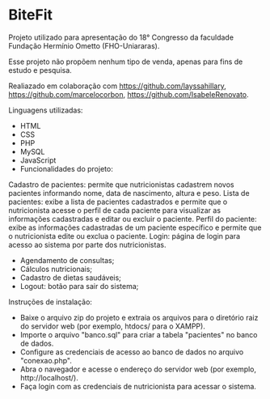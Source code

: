 # BiteFit
Projeto utilizado para apresentação do 18° Congresso da faculdade Fundação Hermínio Ometto (FHO-Uniararas).

Esse projeto não propõem nenhum tipo de venda, apenas para fins de estudo e pesquisa.

Realiazado em colaboração com https://github.com/layssahillary, https://github.com/marcelocorbon, https://github.com/IsabeleRenovato.

Linguagens utilizadas:

- HTML
- CSS
- PHP
- MySQL
- JavaScript
- Funcionalidades do projeto:

Cadastro de pacientes: permite que nutricionistas cadastrem novos pacientes informando nome, data de nascimento, altura e peso.
Lista de pacientes: exibe a lista de pacientes cadastrados e permite que o nutricionista acesse o perfil de cada paciente para visualizar as informações cadastradas e editar ou excluir o paciente.
Perfil do paciente: exibe as informações cadastradas de um paciente específico e permite que o nutricionista edite ou exclua o paciente.
Login: página de login para acesso ao sistema por parte dos nutricionistas.

- Agendamento de consultas;
- Cálculos nutricionais;
- Cadastro de dietas saudáveis;
- Logout: botão para sair do sistema;

  
Instruções de instalação:

- Baixe o arquivo zip do projeto e extraia os arquivos para o diretório raiz do servidor web (por exemplo, htdocs/ para o XAMPP).
- Importe o arquivo "banco.sql" para criar a tabela "pacientes" no banco de dados.
- Configure as credenciais de acesso ao banco de dados no arquivo "conexao.php".
- Abra o navegador e acesse o endereço do servidor web (por exemplo, http://localhost/).
- Faça login com as credenciais de nutricionista para acessar o sistema.
